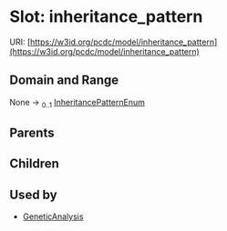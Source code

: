 
# Slot: inheritance_pattern




URI: [https://w3id.org/pcdc/model/inheritance_pattern](https://w3id.org/pcdc/model/inheritance_pattern)


## Domain and Range

None &#8594;  <sub>0..1</sub> [InheritancePatternEnum](InheritancePatternEnum.md)

## Parents


## Children


## Used by

 * [GeneticAnalysis](GeneticAnalysis.md)
